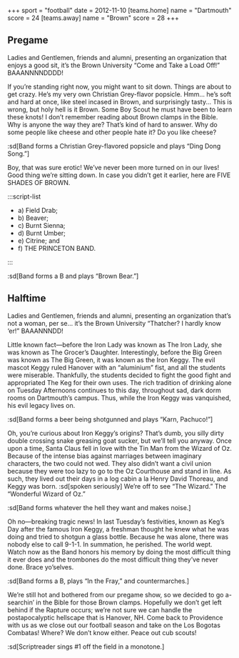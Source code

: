 +++
sport = "football"
date = 2012-11-10
[teams.home]
name = "Dartmouth"
score = 24
[teams.away]
name = "Brown"
score = 28
+++

## Pregame

Ladies and Gentlemen, friends and alumni, presenting an organization that enjoys a good sit, it’s the Brown University “Come and Take a Load Off!” BAAANNNNDDDD!

If you’re standing right now, you might want to sit down. Things are about to get crazy. He’s my very own Christian Grey-flavor popsicle. Hmm... he’s soft and hard at once, like steel incased in Brown, and surprisingly tasty... This is wrong, but holy hell is it Brown. Some Boy Scout he must have been to learn these knots! I don’t remember reading about Brown clamps in the Bible. Why is anyone the way they are? That’s kind of hard to answer. Why do some people like cheese and other people hate it? Do you like cheese?

:sd[Band forms a Christian Grey-flavored popsicle and plays “Ding Dong Song.”]

Boy, that was sure erotic! We’ve never been more turned on in our lives! Good thing we’re sitting down. In case you didn’t get it earlier, here are FIVE SHADES OF BROWN.

:::script-list

- a) Field Drab;
- b) Beaver;
- c) Burnt Sienna;
- d) Burnt Umber;
- e) Citrine; and
- f) THE PRINCETON BAND.

:::

:sd[Band forms a B and plays “Brown Bear.”]

## Halftime

Ladies and Gentlemen, friends and alumni, presenting an organization that’s not a woman, per se... it’s the Brown University “Thatcher? I hardly know ‘er!” BAAANNNDD!

Little known fact—before the Iron Lady was known as The Iron Lady, she was known as The Grocer’s Daughter. Interestingly, before the Big Green was known as The Big Green, it was known as the Iron Keggy. The evil mascot Keggy ruled Hanover with an “aluminium” fist, and all the students were miserable. Thankfully, the students decided to fight the good fight and appropriated The Keg for their own uses. The rich tradition of drinking alone on Tuesday Afternoons continues to this day, throughout sad, dark dorm rooms on Dartmouth’s campus. Thus, while the Iron Keggy was vanquished, his evil legacy lives on.

:sd[Band forms a beer being shotgunned and plays “Karn, Pachuco!”]

Oh, you’re curious about Iron Keggy’s origins? That’s dumb, you silly dirty double crossing snake greasing goat sucker, but we’ll tell you anyway. Once upon a time, Santa Claus fell in love with the Tin Man from the Wizard of Oz. Because of the intense bias against marriages between imaginary characters, the two could not wed. They also didn’t want a civil union because they were too lazy to go to the Oz Courthouse and stand in line. As such, they lived out their days in a log cabin a la Henry David Thoreau, and Keggy was born. :sd[spoken seriously] We’re off to see “The Wizard.” The “Wonderful Wizard of Oz.”

:sd[Band forms whatever the hell they want and makes noise.]

Oh no—breaking tragic news! In last Tuesday’s festivities, known as Keg’s Day after the famous Iron Keggy, a freshman thought he knew what he was doing and tried to shotgun a glass bottle. Because he was alone, there was nobody else to call 9-1-1. In summation, he perished. The world wept. Watch now as the Band honors his memory by doing the most difficult thing it ever does and the trombones do the most difficult thing they’ve never done. Brace yo’selves.

:sd[Band forms a B, plays “In the Fray,” and countermarches.]

We’re still hot and bothered from our pregame show, so we decided to go a-searchin’ in the Bible for those Brown clamps. Hopefully we don’t get left behind if the Rapture occurs; we’re not sure we can handle the postapocalyptic hellscape that is Hanover, NH. Come back to Providence with us as we close out our football season and take on the Los Bogotas Combatas! Where? We don’t know either. Peace out cub scouts!

:sd[Scriptreader sings #1 off the field in a monotone.]
